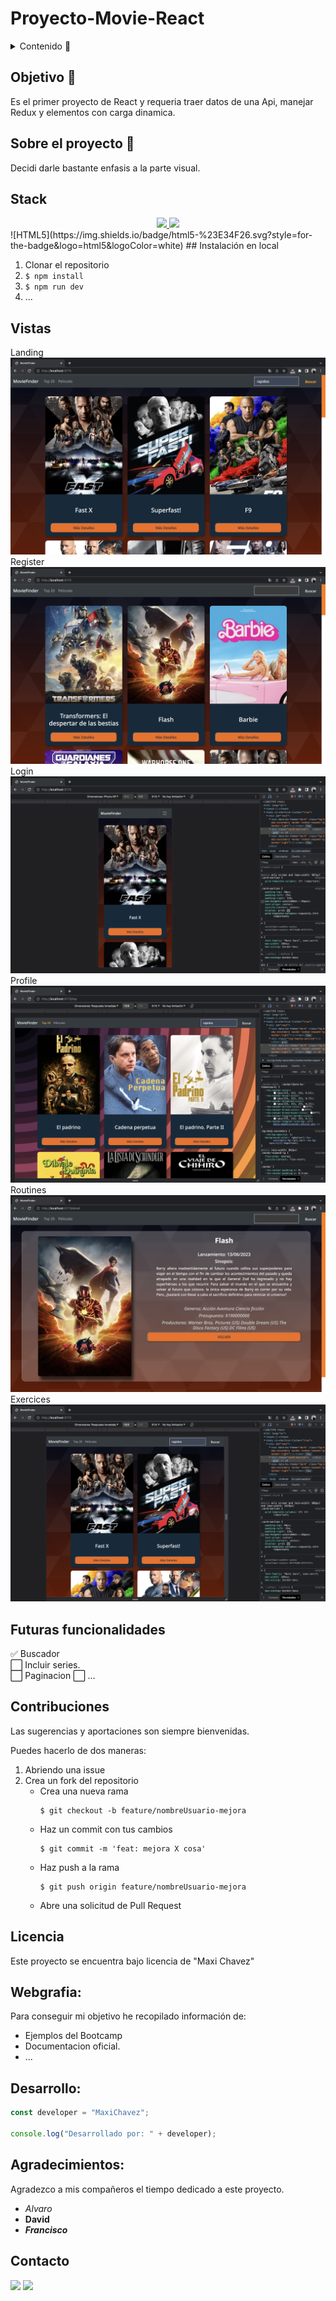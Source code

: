 # Proyecto-Movie-React

<details>
  <summary>Contenido 📝</summary>
  <ol>
    <li><a href="#objetivo-🎯">Objetivo</a></li>
    <li><a href="#sobre-el-proyecto-🔎">Sobre el proyecto</a></li>
    <li><a href="#deploy-🚀">Deploy</a></li>
    <li><a href="#stack">Stack</a></li>
    <li><a href="#instalación-en-local">Instalación</a></li>
    <li><a href="#vistas">Vistas</a></li>
    <li><a href="#futuras-funcionalidades">Futuras funcionalidades</a></li>
    <li><a href="#contribuciones">Contribuciones</a></li>
    <li><a href="#licencia">Licencia</a></li>
    <li><a href="#webgrafia">Webgrafia</a></li>
    <li><a href="#desarrollo">Desarrollo</a></li>
    <li><a href="#agradecimientos">Agradecimientos</a></li>
    <li><a href="#contacto">Contacto</a></li>
  </ol>
</details>

## Objetivo 🎯

Es el primer proyecto de React y requeria traer datos de una Api, manejar Redux y elementos con carga dinamica.

## Sobre el proyecto 🔎

Decidi darle bastante enfasis a la parte visual.

<!-- ## Deploy 🚀

<div align="center">
    <a href="https://www.google.com"><strong>Url a producción </strong></a>🚀🚀🚀
</div> -->

## Stack

<div align="center">
<a href="https://www.reactjs.com/">
    <img src= "https://img.shields.io/badge/React-20232A?style=for-the-badge&logo=react&logoColor=61DAFB"/>
</a>
<a href="https://www.typescriptlang.org/es/docs/handbook/">
    <img src= "https://img.shields.io/badge/TypeScript-007ACC?style=for-the-badge&logo=typescript&logoColor=white"/>
</a>
 </div>
![HTML5](https://img.shields.io/badge/html5-%23E34F26.svg?style=for-the-badge&logo=html5&logoColor=white)
## Instalación en local

1. Clonar el repositorio
2. `$ npm install`
3. `$ npm run dev`
4. ...

## Vistas

Landing
<img src="./vite-project/src/assets/Busqueda-Computadora.png">  
Register
<img src="./vite-project/src/assets/Home.png">
Login
<img src="./vite-project/src/assets/Responsive-Celulares.png">
Profile
<img src="./vite-project/src/assets/Responsive-Tables-Top20.png">
Routines
<img src="./vite-project/src/assets/Vista%20detalle.png">
Exercices
<img src="./vite-project/src/assets/Responsive.png">

## Futuras funcionalidades

✅ Buscador  
⬜ Incluir series.  
⬜ Paginacion
⬜ ...

## Contribuciones

Las sugerencias y aportaciones son siempre bienvenidas.

Puedes hacerlo de dos maneras:

1. Abriendo una issue
2. Crea un fork del repositorio
   - Crea una nueva rama
     ```
     $ git checkout -b feature/nombreUsuario-mejora
     ```
   - Haz un commit con tus cambios
     ```
     $ git commit -m 'feat: mejora X cosa'
     ```
   - Haz push a la rama
     ```
     $ git push origin feature/nombreUsuario-mejora
     ```
   - Abre una solicitud de Pull Request

## Licencia

Este proyecto se encuentra bajo licencia de "Maxi Chavez"

## Webgrafia:

Para conseguir mi objetivo he recopilado información de:

- Ejemplos del Bootcamp
- Documentacion oficial.
- ...

## Desarrollo:

```js
const developer = "MaxiChavez";

console.log("Desarrollado por: " + developer);
```

## Agradecimientos:

Agradezco a mis compañeros el tiempo dedicado a este proyecto.

- _Alvaro_
- **David**
- **_Francisco_**

## Contacto

<a href = "mailto:chavezmaxi@gmail.com"><img src="https://img.shields.io/badge/Gmail-C6362C?style=for-the-badge&logo=gmail&logoColor=white" target="_blank"></a>
<a href="https://www.linkedin.com/in/linkedinUser/" target="_blank"><img src="https://img.shields.io/badge/-LinkedIn-%230077B5?style=for-the-badge&logo=linkedin&logoColor=white" target="_blank"></a>

</p>
